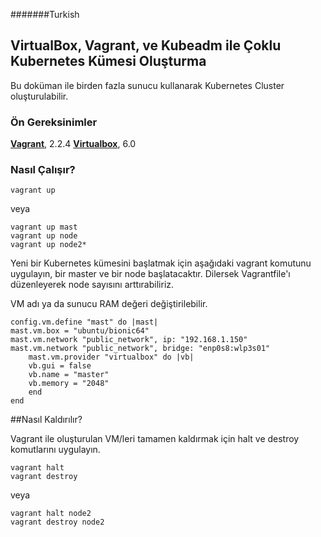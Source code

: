 #######Turkish
## VirtualBox, Vagrant, ve Kubeadm ile Çoklu Kubernetes Kümesi Oluşturma

Bu doküman ile birden fazla sunucu kullanarak Kubernetes Cluster oluşturulabilir.

### Ön Gereksinimler
[**Vagrant**](https://www.vagrantup.com/downloads.html "Vagrant"), 2.2.4
[**Virtualbox**](https://www.virtualbox.org/wiki/Downloads "Virtualbox"), 6.0

### Nasıl Çalışır?

	vagrant up

veya

	vagrant up mast
	vagrant up node
	vagrant up node2*

Yeni bir Kubernetes kümesini başlatmak için aşağıdaki vagrant komutunu uygulayın, bir master ve bir node başlatacaktır. Dilersek Vagrantfile'ı düzenleyerek node sayısını arttırabiliriz.

VM adı ya da sunucu RAM değeri değiştirilebilir.

    config.vm.define "mast" do |mast|
    mast.vm.box = "ubuntu/bionic64"
	mast.vm.network "public_network", ip: "192.168.1.150"
	mast.vm.network "public_network", bridge: "enp0s8:wlp3s01"
    	mast.vm.provider "virtualbox" do |vb|
        vb.gui = false
        vb.name = "master"
        vb.memory = "2048"
		end
	end


##Nasıl Kaldırılır?

Vagrant ile oluşturulan VM/leri tamamen kaldırmak için halt ve destroy komutlarını uygulayın.

	vagrant halt
	vagrant destroy 

veya

	vagrant halt node2
	vagrant destroy node2
